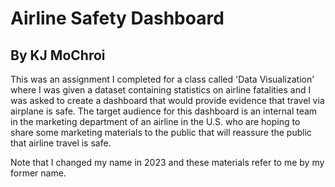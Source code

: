 # Airline Safety Dashboard  

## By KJ MoChroi

This was an assignment I completed for a class called 'Data Visualization' where I was given a dataset containing statistics on airline fatalities and I was asked to create a dashboard that would provide evidence that travel via airplane is safe. The target audience for this dashboard is an internal team in the marketing department of an airline in the U.S. who are hoping to share some marketing materials to the public that will reassure the public that airline travel is safe.

Note that I changed my name in 2023 and these materials refer to me by my former name.
